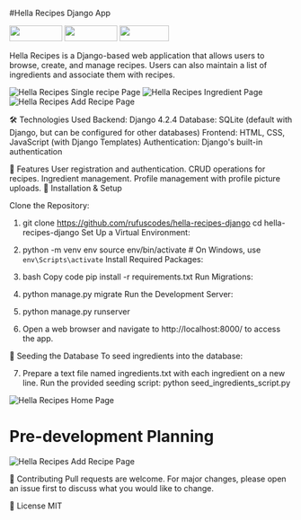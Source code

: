 #Hella Recipes Django App

<img src="https://res.cloudinary.com/practicaldev/image/fetch/s--zEB5JVr7--/c_limit%2Cf_auto%2Cfl_progressive%2Cq_auto%2Cw_880/https://img.shields.io/badge/Python-3776AB%3Fstyle%3Dfor-the-badge%26logo%3Dpython%26logoColor%3Dwhite" loading="lazy" width="94" height="28"/>

<img src="https://res.cloudinary.com/practicaldev/image/fetch/s--AJzBBW6N--/c_limit%2Cf_auto%2Cfl_progressive%2Cq_auto%2Cw_880/https://img.shields.io/badge/Django-092E20%3Fstyle%3Dfor-the-badge%26logo%3Ddjango%26logoColor%3Dwhite" loading="lazy" width="94" height="28">

<img src="https://res.cloudinary.com/practicaldev/image/fetch/s--7sSBcOK2--/c_limit%2Cf_auto%2Cfl_progressive%2Cq_auto%2Cw_880/https://img.shields.io/badge/SQLite-07405E%3Fstyle%3Dfor-the-badge%26logo%3Dsqlite%26logoColor%3Dwhite" loading="lazy" width="88" height="28">

Hella Recipes is a Django-based web application that allows users to browse, create, and manage recipes. Users can also maintain a list of ingredients and associate them with recipes.


<img src="./screenshots/1.png" alt="Hella Recipes Single recipe Page" style="max-width:100%; height:auto;">

<img src="./screenshots/3.png" alt="Hella Recipes Ingredient Page" style="max-width:100%; height:auto;">

<img src="./screenshots/4.png" alt="Hella Recipes Add Recipe Page" style="max-width:100%; height:auto;">


🛠 Technologies Used
Backend: Django 4.2.4
Database: SQLite (default with Django, but can be configured for other databases)
Frontend: HTML, CSS, JavaScript (with Django Templates)
Authentication: Django's built-in authentication

🌟 Features
User registration and authentication.
CRUD operations for recipes.
Ingredient management.
Profile management with profile picture uploads.
🚀 Installation & Setup


Clone the Repository:
1. git clone https://github.com/rufuscodes/hella-recipes-django
cd hella-recipes-django
Set Up a Virtual Environment:

2. python -m venv env
source env/bin/activate  # On Windows, use `env\Scripts\activate`
Install Required Packages:

3. bash
Copy code
pip install -r requirements.txt
Run Migrations:


4. python manage.py migrate
Run the Development Server:


5. python manage.py runserver
6. Open a web browser and navigate to http://localhost:8000/ to access the app.

🌱 Seeding the Database
To seed ingredients into the database:

7. Prepare a text file named ingredients.txt with each ingredient on a new line.
Run the provided seeding script:
python seed_ingredients_script.py


<img src="./screenshots/2.png" alt="Hella Recipes Home Page" style="max-width:100%; height:auto;">



# Pre-development Planning
<img src="./screenshots/hella-recipes-wireframe.png" alt="Hella Recipes Add Recipe Page" style="max-width:100%; height:auto;">




🤝 Contributing
Pull requests are welcome. For major changes, please open an issue first to discuss what you would like to change.

📜 License
MIT

